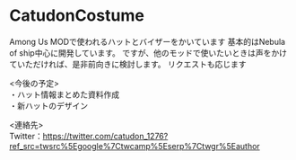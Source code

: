 # CatudonCostume
Among Us MODで使われるハットとバイザーをかいています
基本的はNebula of ship中心に開発しています。
ですが、他のモッドで使いたいときは声をかけていただければ、是非前向きに検討します。
リクエストも応じます  

<今後の予定>  
・ハット情報まとめた資料作成  
・新ハットのデザイン  

<連絡先>  
Twitter：https://twitter.com/catudon_1276?ref_src=twsrc%5Egoogle%7Ctwcamp%5Eserp%7Ctwgr%5Eauthor
